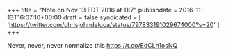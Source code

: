 +++
title = "Note on Nov 13 EDT 2016 at 11:7"
publishdate = 2016-11-13T16:07:10+00:00
draft = false
syndicated = [ 'https://twitter.com/chrisjohndeluca/status/797833191029674000?s=20' ]
+++

Never, never, never normalize this https://t.co/EdCLh1osNQ

